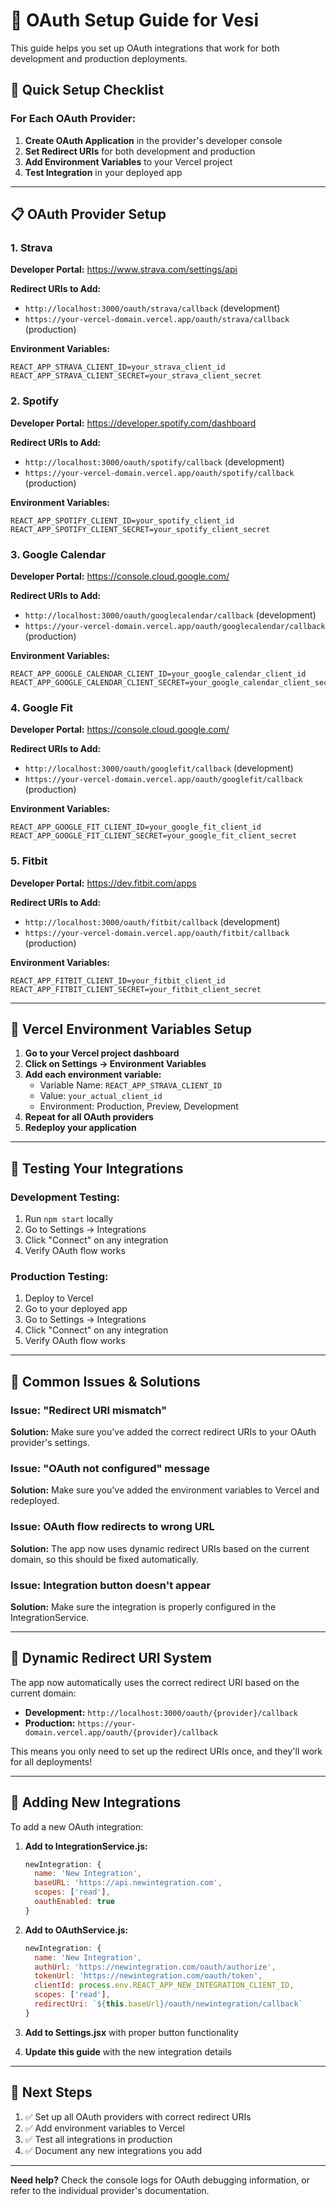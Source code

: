 # 🔐 OAuth Setup Guide for Vesi

This guide helps you set up OAuth integrations that work for both development and production deployments.

## 🚀 Quick Setup Checklist

### For Each OAuth Provider:

1. **Create OAuth Application** in the provider's developer console
2. **Set Redirect URIs** for both development and production
3. **Add Environment Variables** to your Vercel project
4. **Test Integration** in your deployed app

---

## 📋 OAuth Provider Setup

### 1. Strava
**Developer Portal:** https://www.strava.com/settings/api

**Redirect URIs to Add:**
- `http://localhost:3000/oauth/strava/callback` (development)
- `https://your-vercel-domain.vercel.app/oauth/strava/callback` (production)

**Environment Variables:**
```
REACT_APP_STRAVA_CLIENT_ID=your_strava_client_id
REACT_APP_STRAVA_CLIENT_SECRET=your_strava_client_secret
```

### 2. Spotify
**Developer Portal:** https://developer.spotify.com/dashboard

**Redirect URIs to Add:**
- `http://localhost:3000/oauth/spotify/callback` (development)
- `https://your-vercel-domain.vercel.app/oauth/spotify/callback` (production)

**Environment Variables:**
```
REACT_APP_SPOTIFY_CLIENT_ID=your_spotify_client_id
REACT_APP_SPOTIFY_CLIENT_SECRET=your_spotify_client_secret
```

### 3. Google Calendar
**Developer Portal:** https://console.cloud.google.com/

**Redirect URIs to Add:**
- `http://localhost:3000/oauth/googlecalendar/callback` (development)
- `https://your-vercel-domain.vercel.app/oauth/googlecalendar/callback` (production)

**Environment Variables:**
```
REACT_APP_GOOGLE_CALENDAR_CLIENT_ID=your_google_calendar_client_id
REACT_APP_GOOGLE_CALENDAR_CLIENT_SECRET=your_google_calendar_client_secret
```

### 4. Google Fit
**Developer Portal:** https://console.cloud.google.com/

**Redirect URIs to Add:**
- `http://localhost:3000/oauth/googlefit/callback` (development)
- `https://your-vercel-domain.vercel.app/oauth/googlefit/callback` (production)

**Environment Variables:**
```
REACT_APP_GOOGLE_FIT_CLIENT_ID=your_google_fit_client_id
REACT_APP_GOOGLE_FIT_CLIENT_SECRET=your_google_fit_client_secret
```

### 5. Fitbit
**Developer Portal:** https://dev.fitbit.com/apps

**Redirect URIs to Add:**
- `http://localhost:3000/oauth/fitbit/callback` (development)
- `https://your-vercel-domain.vercel.app/oauth/fitbit/callback` (production)

**Environment Variables:**
```
REACT_APP_FITBIT_CLIENT_ID=your_fitbit_client_id
REACT_APP_FITBIT_CLIENT_SECRET=your_fitbit_client_secret
```

---

## 🔧 Vercel Environment Variables Setup

1. **Go to your Vercel project dashboard**
2. **Click on Settings → Environment Variables**
3. **Add each environment variable:**
   - Variable Name: `REACT_APP_STRAVA_CLIENT_ID`
   - Value: `your_actual_client_id`
   - Environment: Production, Preview, Development
4. **Repeat for all OAuth providers**
5. **Redeploy your application**

---

## 🧪 Testing Your Integrations

### Development Testing:
1. Run `npm start` locally
2. Go to Settings → Integrations
3. Click "Connect" on any integration
4. Verify OAuth flow works

### Production Testing:
1. Deploy to Vercel
2. Go to your deployed app
3. Go to Settings → Integrations
4. Click "Connect" on any integration
5. Verify OAuth flow works

---

## 🚨 Common Issues & Solutions

### Issue: "Redirect URI mismatch"
**Solution:** Make sure you've added the correct redirect URIs to your OAuth provider's settings.

### Issue: "OAuth not configured" message
**Solution:** Make sure you've added the environment variables to Vercel and redeployed.

### Issue: OAuth flow redirects to wrong URL
**Solution:** The app now uses dynamic redirect URIs based on the current domain, so this should be fixed automatically.

### Issue: Integration button doesn't appear
**Solution:** Make sure the integration is properly configured in the IntegrationService.

---

## 📝 Dynamic Redirect URI System

The app now automatically uses the correct redirect URI based on the current domain:

- **Development:** `http://localhost:3000/oauth/{provider}/callback`
- **Production:** `https://your-domain.vercel.app/oauth/{provider}/callback`

This means you only need to set up the redirect URIs once, and they'll work for all deployments!

---

## 🔄 Adding New Integrations

To add a new OAuth integration:

1. **Add to IntegrationService.js:**
   ```javascript
   newIntegration: {
     name: 'New Integration',
     baseURL: 'https://api.newintegration.com',
     scopes: ['read'],
     oauthEnabled: true
   }
   ```

2. **Add to OAuthService.js:**
   ```javascript
   newIntegration: {
     name: 'New Integration',
     authUrl: 'https://newintegration.com/oauth/authorize',
     tokenUrl: 'https://newintegration.com/oauth/token',
     clientId: process.env.REACT_APP_NEW_INTEGRATION_CLIENT_ID,
     scopes: ['read'],
     redirectUri: `${this.baseUrl}/oauth/newintegration/callback`
   }
   ```

3. **Add to Settings.jsx** with proper button functionality

4. **Update this guide** with the new integration details

---

## 🎯 Next Steps

1. ✅ Set up all OAuth providers with correct redirect URIs
2. ✅ Add environment variables to Vercel
3. ✅ Test all integrations in production
4. ✅ Document any new integrations you add

---

**Need help?** Check the console logs for OAuth debugging information, or refer to the individual provider's documentation.
